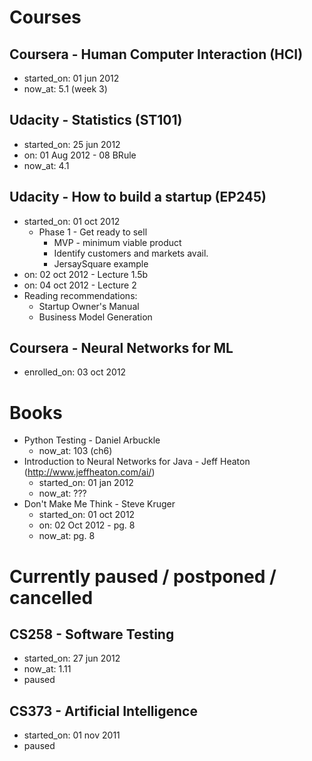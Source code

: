 Courses
===============

Coursera - Human Computer Interaction (HCI)
---------------
+ started_on: 01 jun 2012
+ now_at: 5.1 (week 3)

Udacity - Statistics (ST101)
---------------
+ started_on: 25 jun 2012
+ on: 01 Aug 2012 - 08 BRule
+ now_at: 4.1

Udacity - How to build a startup (EP245)
---------------
+ started_on: 01 oct 2012
    + Phase 1 - Get ready to sell
        + MVP - minimum viable product
        + Identify customers and markets avail.
        + JersaySquare example
+ on: 02 oct 2012 - Lecture 1.5b
+ on: 04 oct 2012 - Lecture 2
+ Reading recommendations:
    + Startup Owner's Manual
    + Business Model Generation

Coursera - Neural Networks for ML
---------------
+ enrolled_on: 03 oct 2012

Books
===============
+ Python Testing - Daniel Arbuckle
    + now_at: 103 (ch6)
+ Introduction to Neural Networks for Java - Jeff Heaton (http://www.jeffheaton.com/ai/)
    + started_on: 01 jan 2012
    + now_at: ???
+ Don't Make Me Think - Steve Kruger
    + started_on: 01 oct 2012
    + on: 02 Oct 2012 - pg. 8
    + now_at: pg. 8
    
Currently paused / postponed / cancelled
===============

CS258 - Software Testing
---------------
+ started_on: 27 jun 2012
+ now_at: 1.11
+ paused

CS373 - Artificial Intelligence
---------------
+ started_on: 01 nov 2011
+ paused

